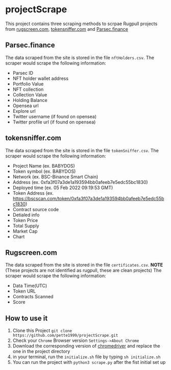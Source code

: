 # projectScrape
This project contains three scraping methods to scrpae Rugpull projects from [rugscreen.com](#Rugscreen.com), [tokensniffer.com](#tokensniffer.com) and [Parsec.finance](#Parsec.finance)

## Parsec.finance
The data scraped from the site is stored in the file `nftHolders.csv`. 
The scraper would scrape the following information:
- Parsec ID
- NFT holder wallet address
- Portfolio Value
- NFT collection
- Collection Value
- Holding Balance
- Opensea url
- Explore url
- Twitter username (if found on opensea)
- Twitter profile url (if found on opensea)

## tokensniffer.com
The data scraped from the site is stored in the file `tokenSniffer.csv`. 
The scraper would scrape the following information:
- Project Name (ex. BABYDOS)
- Token symbol (ex. BABYDOS)
- Network (ex. BSC-Binance Smart Chain)
- Address (ex. 0xfa3f07a3de1a193594bb0afeeb7e5edc55bc1830)
- Deployed time (ex. 05 Feb 2022 09:19:53 GMT)
- Token Address (ex. https://bscscan.com/token/0xfa3f07a3de1a193594bb0afeeb7e5edc55bc1830)
- Contract source code
- Detialed info
- Token Price
- Total Supply
- Market Cap
- Chart

## Rugscreen.com
The data scraped from the site is stored in the file `certificates.csv`. **NOTE** (These projects are not identified as rugpull, these are clean projects)
The scraper would scrape the following information:
- Data Time(UTC)
- Token URL
- Contracts Scanned
- Score

## How to use it
1. Clone this Project `git clone https://github.com/pette1999/projectScrape.git`
2. Check your `Chrome` Browser version `Settings->About Chrome`
3. Download the corresponding version of [chromedriver](https://chromedriver.chromium.org/downloads) and replace the one in the project directory
4. in your terminal, run the `initialize.sh` file by typing `sh initialize.sh`
5. You can run the project with `python3 scrape.py` after the fist initial set up